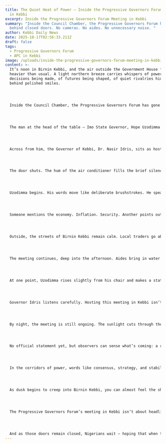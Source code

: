 ```yaml
---
title: The Quiet Heat of Power — Inside the Progressive Governors Forum Meeting
  in Kebbi
excerpt: Inside the Progressive Governors Forum Meeting in Kebbi
summary: "Inside the Council Chamber, the Progressive Governors Forum has gone
  behind closed doors. No cameras. No aides. No unnecessary noise. "
author: Kebbi Daily News
date: 2025-10-17T02:56:33.211Z
draft: false
tags:
  - Progressive Governors Forum
  - APC in Kebbi
image: /uploads/inside-the-progressive-governors-forum-meeting-in-kebbi.jpg
content: >-
  It’s noon in Birnin Kebbi, and the air outside the Government House feels
  heavier than usual. A light northern breeze carries whispers of power — of
  decisions being made, of futures being shaped, of quiet rivalries hidden
  behind polished smiles.




  Inside the Council Chamber, the Progressive Governors Forum has gone behind closed doors. No cameras. No aides. No unnecessary noise. Just the country’s most powerful state executives, seated around a polished mahogany table, their expressions serious, their voices low.




  The man at the head of the table — Imo State Governor, Hope Uzodimma — leans slightly forward. His tone is calm but commanding. The kind of tone that tells you this isn’t a routine gathering; this is the political bloodstream of the All Progressives Congress, pulsing in real time.




  Across from him, the Governor of Kebbi, Dr. Nasir Idris, sits as host. He says little, but his silence has gravity. Around him, the governors of Nasarawa, Gombe, and others exchange measured glances — the kind that signal both respect and calculation. Everyone here knows what’s on the table, even if it isn’t being said out loud: Nigeria’s direction, the APC’s future, and the balance of power in 2027.




  The door shuts. The hum of the air conditioner fills the brief silence before discussions begin. From outside, the journalists wait, restless, guessing, refreshing their feeds. But inside — the real story unfolds, sentence by sentence, decision by decision.




  Uzodimma begins. His words move like deliberate brushstrokes. He speaks of unity, of national stability, of the need for a stronger bond between the party and its governors. There’s no applause, no slogans — just intent listening. The governors know this isn’t the time for theatrics. It’s strategy hour.




  Someone mentions the economy. Inflation. Security. Another points out the frustrations of citizens — that promises must match performance. There’s a brief silence again. Then a nod. Agreement. The governors are not oblivious to the public mood; they feel it in every handshake, every local visit, every headline.




  Outside, the streets of Birnin Kebbi remain calm. Local traders go about their day, unaware that the men deciding how budgets will flow and how policies will shift are only a few blocks away. A police officer near the gate shifts his stance, scanning vehicles — routine security, yet symbolic of the guarded tension of Nigerian politics.




  The meeting continues, deep into the afternoon. Aides bring in water and documents, but not a word escapes beyond those walls. No leaks, no hints. The Progressive Governors Forum operates like a quiet storm — unseen, yet decisive.




  At one point, Uzodimma rises slightly from his chair and makes a statement that changes the tone of the room. “If the APC is to remain Nigeria’s leading force, it must deliver not just politics — but progress.” Heads nod. Some take notes. Others stare into space, already thinking about implementation, about how this message will play out in their states.




  Governor Idris listens carefully. Hosting this meeting in Kebbi isn’t just ceremonial — it’s political positioning. It puts the state in the center of national conversation, reasserting Kebbi’s importance in the evolving map of Nigeria’s influence.




  By night, the meeting is still ongoing. The sunlight cuts through the blinds, casting stripes of gold on the chamber floor. A symbol, perhaps, of clarity slowly finding its way through the fog of national uncertainty.




  No official statement yet, but observers can sense what’s coming: a renewed focus on cooperation, stronger coordination with the federal government, and a sharper, more disciplined political front.




  In the corridors of power, words like consensus, strategy, and stability are being exchanged like currency. The governors are not merely managing states — they’re recalibrating the political software of the nation.




  As dusk begins to creep into Birnin Kebbi, you can almost feel the shift — not dramatic, but steady. A conversation today, a policy tomorrow. That’s how governance moves in Nigeria — quietly, through rooms like this, with men and women who understand that power isn’t always loud.




  The Progressive Governors Forum’s meeting in Kebbi isn’t about headlines or press cameras. It’s about survival. It’s about aligning 36 different realities under one party, one mission, one story. It’s about reminding the nation that leadership, at its best, happens when no one is watching.




  And as those doors remain closed, Nigerians wait — hoping that when they open, the decisions made inside will translate into better days outside.
---
```

